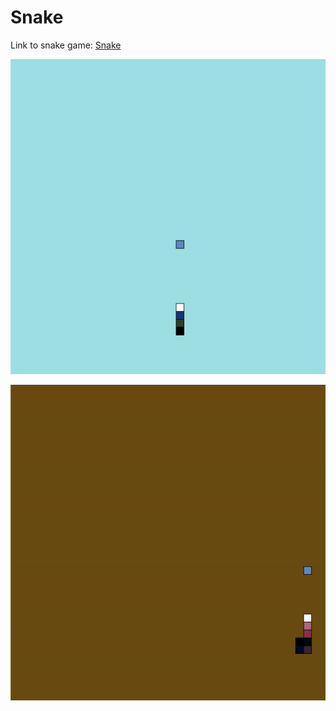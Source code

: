 # Snake

Link to snake game: [Snake](https://tansonlee.github.io/snake/)

![](gif/snake2.gif)

![](gif/snake.gif)
